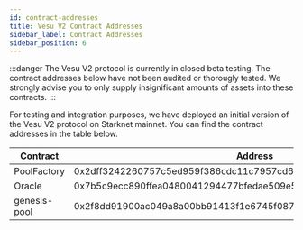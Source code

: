 ```yaml
---
id: contract-addresses
title: Vesu V2 Contract Addresses
sidebar_label: Contract Addresses
sidebar_position: 6
---
```


:::danger
The Vesu V2 protocol is currently in closed beta testing. The contract addresses below have not been audited or thorougly tested. We strongly advise you to only supply insignificant amounts of assets into these contracts.
:::

For testing and integration purposes, we have deployed an initial version of the Vesu V2 protocol on Starknet mainnet. You can find the contract addresses in the table below.

| Contract     | Address |
|--------------|---------|
| PoolFactory  | 0x2dff3242260757c5ed959f386cdc11c7957cd670a8132eccb7e68a58b29422b |
| Oracle       | 0x7b5c9ecc890ffea0480041294477bfedae509e54152b8984191e27b5b587223 |
| genesis-pool | 0x2f8dd91900ac049a8a00bb91413f1e6745f08794c50158dd0cc6b9fc97f9f15 |
